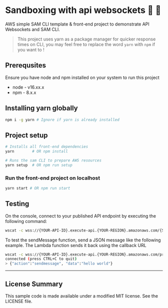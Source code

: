 # Sandboxing with api websockets 🔌 💬
AWS simple SAM CLI template & front-end project to demonstrate API Websockets and SAM CLI.

> This project uses yarn as a package manager for quicker response times on CLI, you may feel free to replace the word `yarn` with `npm` if you want to !

## Prerequsites
Ensure you have node and npm installed on your system to run this project
- node - v16.xx.x
- npm - 8.x.x

## Installing yarn globally
```sh
npm i -g yarn # Ignore if yarn is already installed
```
## Project setup
```sh
# Installs all front-end dependencies
yarn        # OR npm install

# Runs the sam CLI to prepare AWS resources
yarn setup  # OR npm run setup
```
### Run the front-end project on localhost
```sh
yarn start # OR npm run start
```

## Testing

On the console, connect to your published API endpoint by executing the following command:
```sh
wscat -c wss://{YOUR-API-ID}.execute-api.{YOUR-REGION}.amazonaws.com/{STAGE}
```

To test the sendMessage function, send a JSON message like the following example. The Lambda function sends it back using the callback URL

```sh
wscat -c wss://{YOUR-API-ID}.execute-api.{YOUR-REGION}.amazonaws.com/prod
connected (press CTRL+C to quit)
> {"action":"sendmessage", "data":"hello world"}
```
---
## License Summary
This sample code is made available under a modified MIT license. See the LICENSE file.